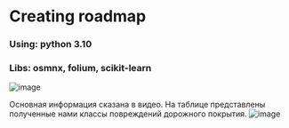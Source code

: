 # Creating roadmap
### **Using:** python 3.10<br>
### **Libs:** osmnx, folium, scikit-learn
![image](https://github.com/vyunolbek/digital_breakthrough/assets/83861300/b8826599-e1ef-4b1a-979d-6c5805807578)

Основная информация сказана в видео. На таблице представлены полученные нами классы повреждений дорожного покрытия.
![image](https://github.com/vyunolbek/digital_breakthrough/assets/71116920/0a205f12-69ea-4b76-b3e0-8c11cb809394)
